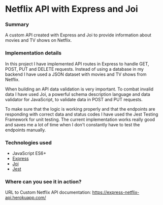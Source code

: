 # Netflix API with Express and Joi

### Summary

A custom API created with Express and Joi to provide information about movies and TV shows on Netflix.

### Implementation details

In this project I have implemented API routes in Express to handle GET, POST, PUT and DELETE requests. Instead of using a database in my backend I have used a JSON dataset with movies and TV shows from Netflix.

When building an API data validation is very important. To combat invalid data I have used Joi, a powerful schema description language and data validator for JavaScript, to validate data in POST and PUT requests.

To make sure that the logic is working properly and that the endpoints are responding with correct data and status codes I have used the Jest Testing Framework for unit testing. The current implementation works really good and saves me a lot of time when I don't constantly have to test the endpoints manually.

### Technologies used

- JavaScript ES6+
- [Express](https://expressjs.com/)
- [Joi](https://github.com/hapijs/joi)
- [Jest](https://jestjs.io/)

### Where can you see it in action?

URL to Custom Netflix API documentation: https://express-netflix-api.herokuapp.com/
